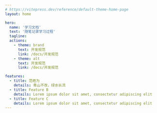 ```yaml
---
# https://vitepress.dev/reference/default-theme-home-page
layout: home

hero:
  name: '学习文档'
  text: '随笔记录学习过程'
  tagline:
  actions:
    - theme: brand
      text: 开发规范
      link: /docs/开发规范
    - theme: alt
      text: 开发规范
      link: /docs/开发规范

features:
  - title: 范皓为
    details: 青山不改，绿水长流
  - title: Feature B
    details: Lorem ipsum dolor sit amet, consectetur adipiscing elit
  - title: Feature C
    details: Lorem ipsum dolor sit amet, consectetur adipiscing elit
---
```

